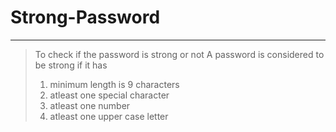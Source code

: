 # Strong-Password
-------------------------
>To check if the password is strong or not
>A password is considered to be strong if it has 
>1. minimum length is 9 characters
>2. atleast one special character
>3. atleast one number
>4. atleast one upper case letter
